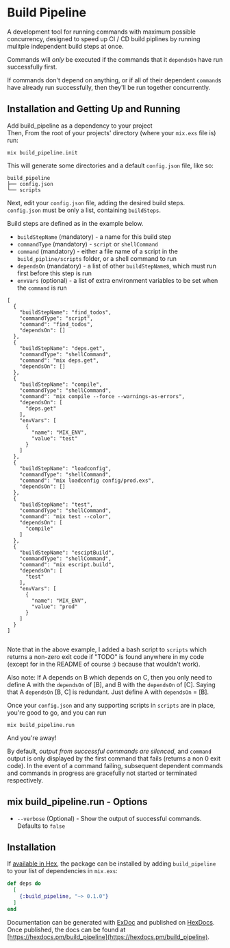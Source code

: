 # Build Pipeline

A development tool for running commands with maximum possible concurrency,
designed to speed up CI / CD build piplines by running mulitple independent build steps at once.

Commands will _only_ be executed if the commands that it `dependsOn` have run successfully first.

If commands don't depend on anything, or if all of their dependent `command`s have already run successfully, then they'll be run together concurrently.

## Installation and Getting Up and Running

Add build_pipeline as a dependency to your project<br>
Then, From the root of your projects' directory (where your `mix.exs` file is) run:
```
mix build_pipeline.init
```

This will generate some directories and a default `config.json` file, like so:
```
build_pipeline
├── config.json
└── scripts
```
Next, edit your `config.json` file, adding the desired build steps.<br>
`config.json` must be only a list, containing `buildSteps`.

Build steps are defined as in the example below.
- `buildStepName` (mandatory) - a name for this build step
- `commandType` (mandatory) - `script` or `shellCommand`
- `command` (mandatory) - either a file name of a script in the `build_pipline/scripts` folder, or a shell command to run
- `dependsOn` (mandatory) - a list of other `buildStepName`s, which must run first before this step is run
- `envVars` (optional) - a list of extra environment variables to be set when the `command` is run

```
[
  {
    "buildStepName": "find_todos",
    "commandType": "script",
    "command": "find_todos",
    "dependsOn": []
  },
  {
    "buildStepName": "deps.get",
    "commandType": "shellCommand",
    "command": "mix deps.get",
    "dependsOn": []
  },
  {
    "buildStepName": "compile",
    "commandType": "shellCommand",
    "command": "mix compile --force --warnings-as-errors",
    "dependsOn": [
      "deps.get"
    ],
    "envVars": [
      {
        "name": "MIX_ENV",
        "value": "test"
      }
    ]
  },
  {
    "buildStepName": "loadconfig",
    "commandType": "shellCommand",
    "command": "mix loadconfig config/prod.exs",
    "dependsOn": []
  },
  {
    "buildStepName": "test",
    "commandType": "shellCommand",
    "command": "mix test --color",
    "dependsOn": [
      "compile"
    ]
  },
  {
    "buildStepName": "esciptBuild",
    "commandType": "shellCommand",
    "command": "mix escript.build",
    "dependsOn": [
      "test"
    ],
    "envVars": [
      {
        "name": "MIX_ENV",
        "value": "prod"
      }
    ]
  }
]


```
Note that in the above example, I added a bash script to `scripts` which returns a non-zero exit code if "TODO" is found anywhere in my code (except for in the README of course :) because that wouldn't work).

Also note:
If A depends on B which depends on C, then you only need to define A with the `dependsOn` of [B], and B with the `dependsOn` of [C].
Saying that A `dependsOn` [B, C] is redundant. Just define A with `dependsOn` = [B]. 

Once your `config.json` and any supporting scripts in `scripts` are in place, you're good to go, and you can run

```
mix build_pipeline.run
```

And you're away!

By default, _output from successful commands are silenced_, and `command` output is only displayed by the first command that fails (returns a non 0 exit code). In the event of a command failing, subsequent dependent commands and commands in progress are gracefully not started or terminated respectively.

## mix build_pipeline.run - Options
- `--verbose` (Optional) - Show the output of successful commands. Defaults to `false`


## Installation

If [available in Hex](https://hex.pm/docs/publish), the package can be installed
by adding `build_pipeline` to your list of dependencies in `mix.exs`:

```elixir
def deps do
  [
    {:build_pipeline, "~> 0.1.0"}
  ]
end
```

Documentation can be generated with [ExDoc](https://github.com/elixir-lang/ex_doc)
and published on [HexDocs](https://hexdocs.pm). Once published, the docs can
be found at [https://hexdocs.pm/build_pipeline](https://hexdocs.pm/build_pipeline).

